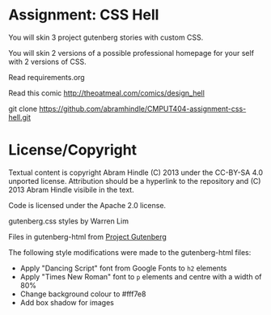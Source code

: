 Assignment: CSS Hell
====================

You will skin 3 project gutenberg stories with custom CSS.

You will skin 2 versions of a possible professional homepage for your
self with 2 versions of CSS.

Read requirements.org

Read this comic http://theoatmeal.com/comics/design_hell

git clone https://github.com/abramhindle/CMPUT404-assignment-css-hell.git

License/Copyright
=================

Textual content is copyright Abram Hindle (C) 2013 under the CC-BY-SA
4.0 unported license. Attribution should be a hyperlink to the
repository and (C) 2013 Abram Hindle visibile in the text.

Code is licensed under the Apache 2.0 license.

gutenberg.css styles by Warren Lim

Files in gutenberg-html from [Project Gutenberg](https://www.gutenberg.org/)

The following style modifications were made to the gutenberg-html files:
- Apply "Dancing Script" font from Google Fonts to `h2` elements
- Apply "Times New Roman" font to `p` elements and centre with a width of 80%
- Change background colour to #fff7e8
- Add box shadow for images